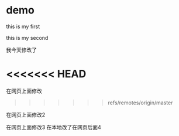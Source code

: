 # demo
this is my first

this is my second


我今天修改了

<<<<<<< HEAD
=======
在网页上面修改
>>>>>>> refs/remotes/origin/master

在网页上面修改2

在网页上面修改3
在本地改了在网页后面4
